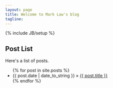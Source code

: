 ```yaml
---
layout: page
title: Welcome to Mark Law's blog
tagline: 
---
```

{% include JB/setup %}



## 
    
## Post List


Here's a list of posts.

<ul class="posts">
  {% for post in site.posts %}
    <li><span>{{ post.date | date_to_string }}</span> &raquo; <a href="{{ BASE_PATH }}{{ post.url }}">{{ post.title }}</a></li>
  {% endfor %}
</ul>




